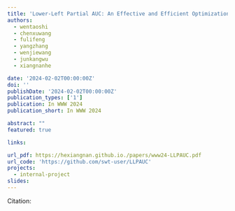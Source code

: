 ```yaml
---
title: 'Lower-Left Partial AUC: An Effective and Efficient Optimization Metric for Recommendation'
authors:
  - wentaoshi
  - chenxuwang
  - fulifeng
  - yangzhang
  - wenjiewang
  - junkangwu
  - xiangnanhe

date: '2024-02-02T00:00:00Z'
doi: ''
publishDate: '2024-02-02T00:00:00Z'
publication_types: ['1']
publication: In WWW 2024 
publication_short: In WWW 2024 

abstract: ""
featured: true

links:

url_pdf: https://hexiangnan.github.io./papers/www24-LLPAUC.pdf
url_code: 'https://github.com/swt-user/LLPAUC'
projects:
  - internal-project
slides:
---
```




Citation:
